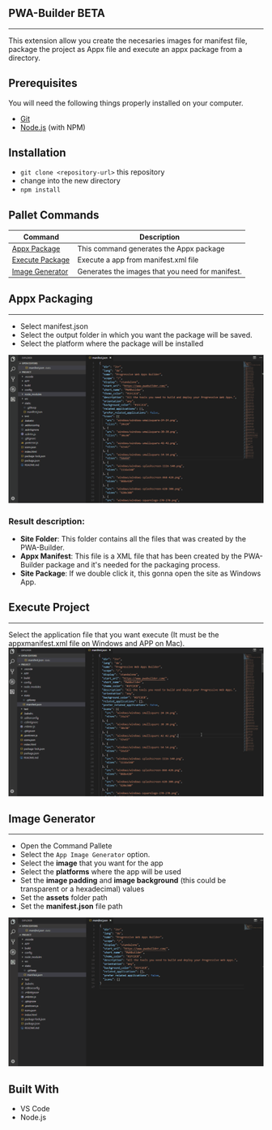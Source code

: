 ## PWA-Builder BETA
<hr/>

This extension allow you create the necesaries images for manifest file, package the project as Appx file and execute an appx package from a directory.

## Prerequisites

You will need the following things properly installed on your computer.

* [Git](http://git-scm.com/)
* [Node.js](http://nodejs.org/) (with NPM)

## Installation

* `git clone <repository-url>` this repository
* change into the new directory
* `npm install`

## Pallet Commands

|  **&nbsp;&nbsp;&nbsp;&nbsp;&nbsp;&nbsp;Command&nbsp;&nbsp;&nbsp;&nbsp;&nbsp;&nbsp;** | **Description** |
| ----------------- | --------------- |
| <a href="README.md#appxpackage">Appx Package</a>       | This command generates the Appx package |
| <a href="README.md#exepackage">Execute Package</a>    | Execute a app from manifest.xml file |
| <a href="README.md#imggen">Image Generator</a>    | Generates the images that you need for manifest.   |


<div id="appxpackage"></div>

## Appx Packaging
<hr>

* Select manifest.json
* Select the output folder in which you want the package will be saved.
* Select the platform where the package will be installed

![Picture](Readme-Files/AppxPackaging-Images/AppxPackagingProcess.gif)

### Result description: 

* __Site Folder__: This folder contains all the files that was created by the PWA-Builder.
* __Appx Manifest__: This file is a XML file that has been created by the PWA-Builder package and it's needed for the packaging process.
* __Site Package__: If we double click it, this gonna open the site as Windows App.
<div id="exepackage"></div>


## Execute Project
<hr>

Select the application file that you want execute (It must be the appxmanifest.xml file on Windows and APP on Mac). <br>
![Picture](Readme-Files/ExecuteProject-Images/ExecuteProjectProcess.gif)

<div id="imggen"></div>


## Image Generator
<hr>


* Open the Command Pallete 
* Select the `App Image Generator` option.
* Select the __image__ that you want for the app
* Select the __platforms__ where the app will be used 
* Set the __image padding__ and __image background__ (this could be transparent or a hexadecimal) values
* Set the __assets__ folder path
* Set the __manifest.json__ file path 

![Picture](Readme-Files/ImageGenerator-Images/ImageGeneratorProcess.gif)

## Built With

* VS Code
* Node.js

